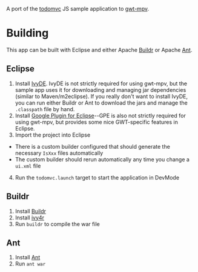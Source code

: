 
A port of the [todomvc](https://github.com/addyosmani/todomvc) JS sample application to [gwt-mpv](http://www.gwtmpv.org).

Building
========

This app can be built with Eclipse and either Apache [Buildr](http://buildr.apache.org) or Apache [Ant](http://ant.apache.org).

Eclipse
-------

1. Install [IvyDE](http://ant.apache.org/ivy/ivyde/). IvyDE is not strictly required for using gwt-mpv, but the sample app uses it for downloading and managing jar dependencies (similar to Maven/m2eclipse). If you really don't want to install IvyDE, you can run either Buildr or Ant to download the jars and manage the `.classpath` file by hand.
2. Install [Google Plugin for Eclipse](http://code.google.com/eclipse/)--GPE is also not strictly required for using gwt-mpv, but provides some nice GWT-specific features in Eclipse.
3. Import the project into Eclipse
  * There is a custom builder configured that should generate the necessary `IsXxx` files automatically
  * The custom builder should rerun automatically any time you change a `ui.xml` file
4. Run the `todomvc.launch` target to start the application in DevMode

Buildr
------

1. Install [Buildr](http://buildr.apache.org)
2. Install [ivy4r](https://github.com/klaas1979/ivy4r)
3. Run `buildr` to compile the war file

Ant
---

1. Install [Ant](http://ant.apache.org)
2. Run `ant war`

